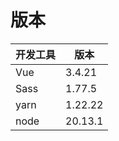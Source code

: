 # 版本

| 开发工具 | 版本    |
| -------- | ------- |
| Vue      | 3.4.21  |
| Sass     | 1.77.5  |
| yarn     | 1.22.22 |
| node     | 20.13.1 |
